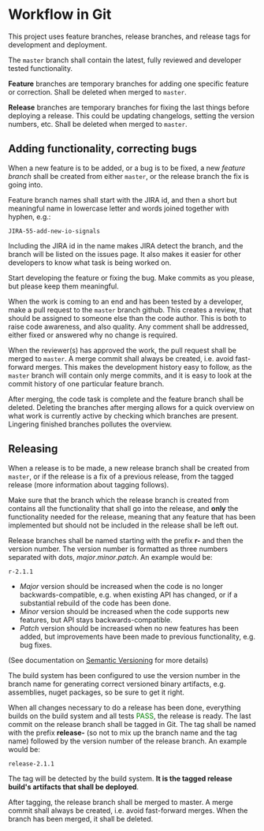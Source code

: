 # Workflow in Git
This project uses feature branches, release branches, and release tags for development and deployment.

The `master` branch shall contain the latest, fully reviewed and developer tested functionality.

**Feature** branches are temporary branches for adding one specific feature or correction. Shall be deleted when merged to `master`.

**Release** branches are temporary branches for fixing the last things before deploying a release. This could be updating changelogs, setting the version numbers, etc. Shall be deleted when merged to `master`.

## Adding functionality, correcting bugs
When a new feature is to be added, or a bug is to be fixed, a new *feature branch* shall be created from either `master`, or the release branch the fix is going into.

Feature branch names shall start with the JIRA id, and then a short but meaningful name in lowercase letter and words joined together with hyphen, e.g.:

`JIRA-55-add-new-io-signals`

Including the JIRA id in the name makes JIRA detect the branch, and the branch will be listed on the issues page. It also makes it easier for other developers to know what task is being worked on.

Start developing the feature or fixing the bug. Make commits as you please, but please keep them meaningful.

When the work is coming to an end and has been tested by a developer, make a pull request to the `master` branch github. This creates a review, that should be assigned to someone else than the code author. This is both to raise code awareness, and also quality. Any comment shall be addressed, either fixed or answered why no change is required.

When the reviewer(s) has approved the work, the pull request shall be merged to `master`. A merge commit shall always be created, i.e. avoid fast-forward merges. This makes the development history easy to follow, as the `master` branch will contain only merge commits, and it is easy to look at the commit history of one particular feature branch.

After merging, the code task is complete and the feature branch shall be deleted. Deleting the branches after merging allows for a quick overview on what work is currently active by checking which branches are present. Lingering finished branches pollutes the overview.

## Releasing
When a release is to be made, a new release branch shall be created from `master`, or if the release is a fix of a previous release, from the tagged release (more information about tagging follows).

Make sure that the branch which the release branch is created from contains all the functionality that shall go into the release, and **only** the functionality needed for the release, meaning that any feature that has been implemented but should not be included in the release shall be left out.

Release branches shall be named starting with the prefix **r-** and then the version number. The version number is formatted as three numbers separated with dots, *major*.*minor*.*patch*. An example would be:

`r-2.1.1`

* *Major* version should be increased when the code is no longer backwards-compatible, e.g. when existing API has changed, or if a substantial rebuild of the code has been done.
* *Minor* version should be increased when the code supports new features, but API stays backwards-compatible.
* *Patch* version should be increased when no new features has been added, but improvements have been made to previous functionality, e.g. bug fixes.

(See documentation on [Semantic Versioning](https://semver.org/) for more details)

The build system has been configured to use the version number in the branch name for generating correct versioned binary artifacts, e.g. assemblies, nuget packages, so be sure to get it right.

When all changes necessary to do a release has been done, everything builds on the build system and all tests <span style="color: green">PASS</span>, the release is ready. The last commit on the release branch shall be tagged in Git. The tag shall be named with the prefix **release-** (so not to mix up the branch name and the tag name) followed by the version number of the release branch. An example would be:

`release-2.1.1`

The tag will be detected by the build system.
**It is the tagged release build's artifacts that shall be deployed**.

After tagging, the release branch shall be merged to master. A merge commit shall always be created, i.e. avoid fast-forward merges. When the branch has been merged, it shall be deleted.
